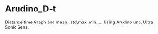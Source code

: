 # Arudino_D-t
Distance time Graph and mean , std,max ,min..... Using Arudino uno, Ultra Sonic Sens.

